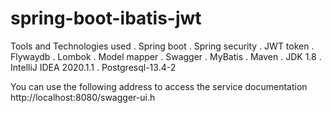 # spring-boot-ibatis-jwt

Tools and Technologies used
. Spring boot
. Spring security
. JWT token
. Flywaydb
. Lombok
. Model mapper
. Swagger
. MyBatis
. Maven
. JDK 1.8
. IntelliJ IDEA 2020.1.1
. Postgresql-13.4-2


You can use the following address to access the service documentation
http://localhost:8080/swagger-ui.h
